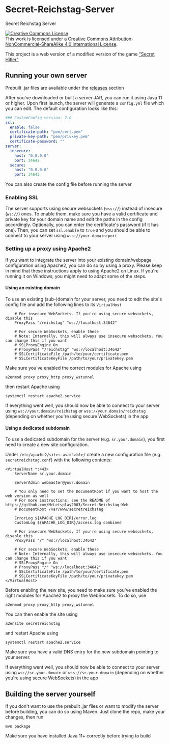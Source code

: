 # Secret-Reichstag-Server
Secret Reichstag Server

<a rel="license" href="http://creativecommons.org/licenses/by-nc-sa/4.0/"><img alt="Creative Commons License" style="border-width:0" src="https://i.creativecommons.org/l/by-nc-sa/4.0/88x31.png" /></a><br />This work is licensed under a <a rel="license" href="http://creativecommons.org/licenses/by-nc-sa/4.0/">Creative Commons Attribution-NonCommercial-ShareAlike 4.0 International License</a>.

This project is a web version of a modified version of the game ["Secret Hitler"](https://www.secrethitler.com/)

## Running your own server
Prebuilt .jar files are available under the [releases](https://github.com/MrLetsplay2003/Secret-Reichstag-Server/releases) section

After you've downloaded or built a server JAR, you can run it using Java 11 or higher. Upon first launch, the server will generate a `config.yml` file which you can edit. The default configuration looks like this:

```yaml
### CustomConfig version: 2.0
ssl: 
  enable: false
  certificate-path: "pem/cert.pem"
  private-key-path: "pem/privkey.pem"
  certificate-password: ""
server: 
  insecure: 
    host: "0.0.0.0"
    port: 34642
  secure: 
    host: "0.0.0.0"
    port: 34643
```
You can also create the config file before running the server

### Enabling SSL
The server supports using secure websockets (`wss://`) instead of insecure (`ws://`) ones. To enable them, make sure you have a valid certificate and private key for your domain name and edit the paths in the config accordingly. Optionally, you can enter the certificate's password (if it has one). Then, you can set `ssl.enable` to `true` and you should be able to connect to your server using `wss://your.domain:port`

### Setting up a proxy using Apache2
If you want to integrate the server into your existing domain/webpage configuration using Apache2, you can do so by using a proxy. Please keep in mind that these instructions apply to using Apache2 on Linux. If you're running it on Windows, you might need to adapt some of the steps.

#### Using an existing domain
To use an existing (sub-)domain for your server, you need to edit the site's config file and add the following lines to its `VirtualHost`
```apacheconf
	# For insecure WebSockets. If you're using secure websockets, disable this
	ProxyPass "/reichstag" "ws://localhost:34642"
	
	# For secure WebSockets, enable these
	# Note: Internally, this will always use insecure websockets. You can change this if you want
	# SSLProxyEngine On
	# ProxyPass "/reichstag" "ws://localhost:34642"
	# SSLCertificateFile /path/to/your/certificate.pem
	# SSLCertificateKeyFile /path/to/your/privatekey.pem
```
Make sure you've enabled the correct modules for Apache using
```
a2enmod proxy proxy_http proxy_wstunnel
```
then restart Apache using
```
systemctl restart apache2.service
```
If everything went well, you should now be able to connect to your server using `ws://your.domain/reichstag` or `wss://your.domain/reichstag` (depending on whether you're using secure WebSockets) in the app

#### Using a dedicated subdomain
To use a dedicated subdomain for the server (e.g. `sr.your.domain`), you first need to create a new site configuration.

Under `/etc/apache2/sites-available/` create a new configuration file (e.g. `secretreichstag.conf`) with the following contents:
```apacheconf
<VirtualHost *:443>
	ServerName sr.your.domain

	ServerAdmin webmaster@your.domain
  
	# You only need to set the DocumentRoot if you want to host the web version as well
	# For more instructions, see the README of https://github.com/MrLetsplay2003/Secret-Reichstag-Web
	# DocumentRoot /var/www/secretreichstag

	ErrorLog ${APACHE_LOG_DIR}/error.log
	CustomLog ${APACHE_LOG_DIR}/access.log combined
	
	# For insecure WebSockets. If you're using secure websockets, disable this
	ProxyPass "/" "ws://localhost:34642"
	
	# For secure WebSockets, enable these
	# Note: Internally, this will always use insecure websockets. You can change this if you want
	# SSLProxyEngine On
	# ProxyPass "/" "ws://localhost:34642"
	# SSLCertificateFile /path/to/your/certificate.pem
	# SSLCertificateKeyFile /path/to/your/privatekey.pem
</VirtualHost>
```

Before enabling the new site, you need to make sure you've enabled the right modules for Apache2 to proxy the WebSockets. To do so, use
```
a2enmod proxy proxy_http proxy_wstunnel
```
You can then enable the site using
```
a2ensite secretreichstag
```
and restart Apache using
```
systemctl restart apache2.service
```
Make sure you have a valid DNS entry for the new subdomain pointing to your server.

If everything went well, you should now be able to connect to your server using `ws://sr.your.domain` or `wss://sr.your.domain` (depending on whether you're using secure WebSockets) in the app

## Building the server yourself
If you don't want to use the prebuilt .jar files or want to modify the server before building, you can do so using Maven. Just clone the repo, make your changes, then run
```
mvn package
```
Make sure you have installed Java 11+ correctly before trying to build
